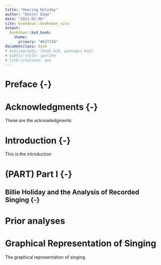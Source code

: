 ```yaml
--- 
title: "Hearing Holiday"
author: "Dexter Edge"
date: "2021-02-06"
site: bookdown::bookdown_site
output: 
  bookdown::bs4_book:
    theme:
      primary: "#637238"
documentclass: book
# bibliography: [book.bib, packages.bib]
# biblio-style: apalike
# link-citations: yes
---
```


# Preface {-}

<!--chapter:end:index.Rmd-->

# Acknowledgments {-}

These are the acknowledgments

<!--chapter:end:Acknowledgments.Rmd-->

# Introduction {-}

This is the introduction

<!--chapter:end:Introduction.Rmd-->

# (PART) Part I {-}

## Billie Holiday and the Analysis of Recorded Singing {-}

# Prior analyses

<!--chapter:end:01-Prior.Rmd-->

# Graphical Representation of Singing

The graphical representation of singing

<!--chapter:end:02-Graphical.Rmd-->

